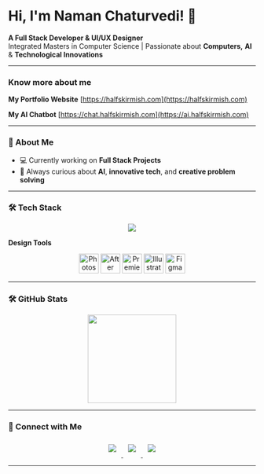 # Hi, I'm Naman Chaturvedi! :wave:


**A Full Stack Developer & UI/UX Designer**  
Integrated Masters in Computer Science | Passionate about **Computers,** **AI** & **Technological Innovations**  

---

### Know more about me
**My Portfolio Website**
[https://halfskirmish.com](https://halfskirmish.com)

**My AI Chatbot**
[https://chat.halfskirmish.com](https://ai.halfskirmish.com)

---

### 🚀 About Me  
- 💻 Currently working on **Full Stack Projects**  
- 🌱 Always curious about **AI**, **innovative tech**, and **creative problem solving**  

---


### 🛠️ Tech Stack  

<p align="center">
  <img src="https://skillicons.dev/icons?i=nextjs,react,tailwind,html,css,javascript,nodejs,express,mongodb,python,fastapi,flask,postgresql,&theme=light&perline=5" />
</p>

**Design Tools**
<p align="center">
  <img src="https://cdn.jsdelivr.net/gh/devicons/devicon/icons/photoshop/photoshop-original.svg" alt="Photoshop" width="40" height="40"/>
  <img src="https://cdn.jsdelivr.net/gh/devicons/devicon/icons/aftereffects/aftereffects-original.svg" alt="After Effects" width="40" height="40"/>
  <img src="https://cdn.jsdelivr.net/gh/devicons/devicon/icons/premierepro/premierepro-original.svg" alt="Premiere Pro" width="40" height="40"/>
  <img src="https://cdn.jsdelivr.net/gh/devicons/devicon/icons/illustrator/illustrator-original.svg" alt="Illustrator" width="40" height="40"/>
  <img src="https://cdn.jsdelivr.net/gh/devicons/devicon/icons/figma/figma-original.svg" alt="Figma" width="40" height="40"/>
</p>

---
### 🛠️ GitHub Stats
<div align="center">
  <img src="https://github-readme-stats.vercel.app/api/top-langs/?username=naman-1905&layout=compact&theme=radical" height="180" />
</div>

---

### 🔗 Connect with Me
<div align="center">
  <a href="https://halfskirmish.com">
    <img src="https://img.shields.io/badge/Website-222222?style=for-the-badge&logo=Google-chrome&logoColor=white" style="margin: 10px;" />
  </a>
  <a href="https://linkedin.com/in/naman1905">
    <img src="https://img.shields.io/badge/LinkedIn-0A66C2?style=for-the-badge&logo=linkedin&logoColor=white" style="margin: 10px;" />
  </a>
  <a href="mailto:namansdiaries@gmail.com">
    <img src="https://img.shields.io/badge/Email-D14836?style=for-the-badge&logo=gmail&logoColor=white" style="margin: 10px;" />
  </a>
</div>

---

